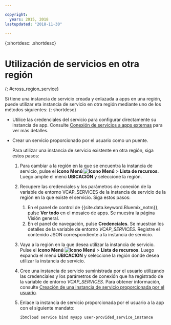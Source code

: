 ```yaml
---

copyright:
  years: 2015, 2018
lastupdated: "2018-11-30"

---
```


{:shortdesc: .shortdesc}

# Utilización de servicios en otra región
{: #cross_region_service}

Si tiene una instancia de servicio creada y enlazada a apps en una región, puede utilizar eta instancia de servicio en otra región mediante uno de los métodos siguientes:
{: shortdesc}

  * Utilice las credenciales del servicio para configurar directamente su instancia de app. Consulte [Conexión de servicios a apps externas](/docs/resources/connect_external_app.html#externalapp) para ver más detalles.
  * Crear un servicio proporcionado por el usuario como un puente.

	Para utilizar una instancia de servicio existente en otra región, siga estos pasos:

      1. Para cambiar a la región en la que se encuentra la instancia de servicio, pulse el **icono Menú ![Icono Menú](../icons/icon_hamburger.svg)** > **Lista de recursos**. Luego amplíe el menú **UBICACIÓN** y seleccione la región. 

      2. Recupere las credenciales y los parámetros de conexión de la variable de entorno VCAP_SERVICES de la instancia de servicio de la región en la que existe el servicio. Siga estos pasos:

	       1. En el panel de control de {{site.data.keyword.Bluemix_notm}}, pulse **Ver todo** en el mosaico de apps. Se muestra la página Visión general.
	       2. En el panel de navegación, pulse **Credenciales**. Se muestran los detalles de la variable de entorno *VCAP_SERVICES*. Registre el contenido JSON correspondiente a la instancia de servicio.

      3. Vaya a la región en la que desea utilizar la instancia de servicio. Pulse el **icono Menú ![Icono Menú](../icons/icon_hamburger.svg)** > **Lista de recursos**. Luego expanda el menú **UBICACIÓN** y seleccione la región donde desea utilizar la instancia de servicio.

      4. Cree una instancia de servicio suministrada por el usuario utilizando las credenciales y los parámetros de conexión que ha registrado de la variable de entorno *VCAP_SERVICES*. Para obtener información, consulte [Creación de una instancia de servicio proporcionada por el usuario](/docs/apps/reqnsi.html#user_provide_services).

      5. Enlace la instancia de servicio proporcionada por el usuario a la app con el siguiente mandato:

	     ```
	     ibmcloud service bind myapp user-provided_service_instance
	     ```
